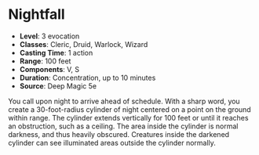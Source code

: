 # Nightfall

- **Level**: 3 evocation
- **Classes**: Cleric, Druid, Warlock, Wizard
- **Casting Time**: 1 action
- **Range**: 100 feet
- **Components**: V, S
- **Duration**: Concentration, up to 10 minutes
- **Source**: Deep Magic 5e

You call upon night to arrive ahead of schedule. With a sharp word, you create a 30-foot-radius cylinder of night centered on a point on the ground within range. The cylinder extends vertically for 100 feet or until it reaches an obstruction, such as a ceiling. The area inside the cylinder is normal darkness, and thus heavily obscured. Creatures inside the darkened cylinder can see illuminated areas outside the cylinder normally.

